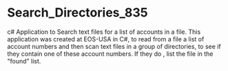 # Search_Directories_835
c# Application to Search text files for a list of accounts in a file.
This application was created at EOS-USA in C#, to read from a file a list of account numbers and then scan text files in a group of directories, to see if they contain one of these account numbers. If they do , list the file in the "found" list.
